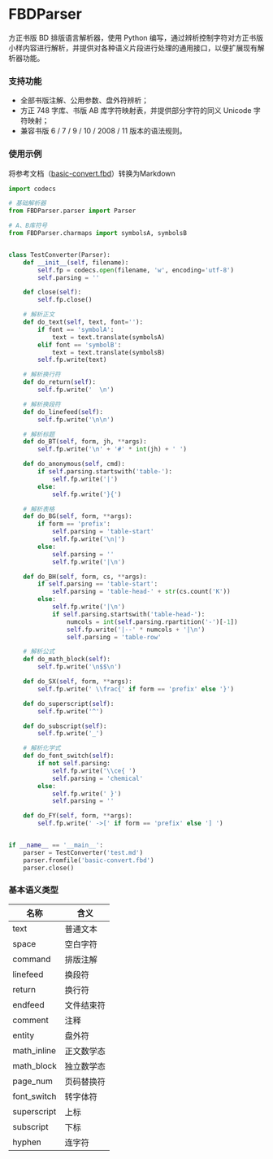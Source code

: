 # FBDParser

方正书版 BD 排版语言解析器，使用 Python 编写，通过辨析控制字符对方正书版小样内容进行解析，并提供对各种语义片段进行处理的通用接口，以便扩展现有解析器功能。

### 支持功能

+ 全部书版注解、公用参数、盘外符辨析；
+ 方正 748 字库、书版 AB 库字符映射表，并提供部分字符的同义 Unicode 字符映射；
+ 兼容书版 6 / 7 / 9 / 10 / 2008 / 11 版本的语法规则。

### 使用示例

将参考文档（[basic-convert.fbd](https://github.com/jonix6/FBDParser/blob/main/examples/docs/basic-convert.fbd)）转换为Markdown

```Python
import codecs

# 基础解析器
from FBDParser.parser import Parser

# A、B库符号
from FBDParser.charmaps import symbolsA, symbolsB


class TestConverter(Parser):
    def __init__(self, filename):
        self.fp = codecs.open(filename, 'w', encoding='utf-8')
        self.parsing = ''

    def close(self):
        self.fp.close()

    # 解析正文
    def do_text(self, text, font=''):
        if font == 'symbolA':
            text = text.translate(symbolsA)
        elif font == 'symbolB':
            text = text.translate(symbolsB)
        self.fp.write(text)

    # 解析换行符
    def do_return(self):
        self.fp.write('  \n')

    # 解析换段符
    def do_linefeed(self):
        self.fp.write('\n\n')

    # 解析标题
    def do_BT(self, form, jh, **args):
        self.fp.write('\n' + '#' * int(jh) + ' ')

    def do_anonymous(self, cmd):
        if self.parsing.startswith('table-'):
            self.fp.write('|')
        else:
            self.fp.write('}{')

    # 解析表格
    def do_BG(self, form, **args):
        if form == 'prefix':
            self.parsing = 'table-start'
            self.fp.write('\n|')
        else:
            self.parsing = ''
            self.fp.write('|\n')

    def do_BH(self, form, cs, **args):
        if self.parsing == 'table-start':
            self.parsing = 'table-head-' + str(cs.count('K'))
        else:
            self.fp.write('|\n')
            if self.parsing.startswith('table-head-'):
                numcols = int(self.parsing.rpartition('-')[-1])
                self.fp.write('|--' * numcols + '|\n')
                self.parsing = 'table-row'

    # 解析公式
    def do_math_block(self):
        self.fp.write('\n$$\n')

    def do_SX(self, form, **args):
        self.fp.write(' \\frac{' if form == 'prefix' else '}')

    def do_superscript(self):
        self.fp.write('^')

    def do_subscript(self):
        self.fp.write('_')

    # 解析化学式
    def do_font_switch(self):
        if not self.parsing:
            self.fp.write('\\ce{ ')
            self.parsing = 'chemical'
        else:
            self.fp.write(' }')
            self.parsing = ''

    def do_FY(self, form, **args):
        self.fp.write(' ->[' if form == 'prefix' else '] ')


if __name__ == '__main__':
    parser = TestConverter('test.md')
    parser.fromfile('basic-convert.fbd')
    parser.close()
```



### 基本语义类型

| 名称        | 含义       |
| ----------- | ---------- |
| text        | 普通文本   |
| space       | 空白字符   |
| command     | 排版注解   |
| linefeed    | 换段符     |
| return      | 换行符     |
| endfeed     | 文件结束符 |
| comment     | 注释       |
| entity      | 盘外符     |
| math_inline | 正文数学态 |
| math_block  | 独立数学态 |
| page_num    | 页码替换符 |
| font_switch | 转字体符   |
| superscript | 上标       |
| subscript   | 下标       |
| hyphen      | 连字符     |

